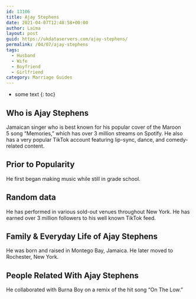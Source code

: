```yaml
---
id: 13106
title: Ajay Stephens
date: 2021-04-07T12:48:58+00:00
author: Laima
layout: post
guid: https://ukdataservers.com/ajay-stephens/
permalink: /04/07/ajay-stephens
tags:
  - Husband
  - Wife
  - Boyfriend
  - Girlfriend
category: Marriage Guides
---
```


* some text
{: toc}


## Who is Ajay Stephens
                  
                  
                  
Jamaican singer who is best known for his popular cover of the Maroon 5 song &#8220;Memories,&#8221; which has over 3 million streams on Spotify. He also has a very popular TikTok account featuring lip-sync, dance, and comedy-related content. 
                  
              
            
              
            
                
                
                
## Prior to Popularity
                  
                  
                  
He first began making music while still in grade school. 
                  
              
            
              
            
                
                
                
## Random data
                  
                  
                  
He has performed in various sold-out venues throughout New York. He has earned over 3 million followers to his well known TikTok feed. 
                  
              
            
              
            
                
                
                
## Family & Everyday Life of Ajay Stephens
                  
                  
                  
He was born and raised in Montego Bay, Jamaica. He later moved to Rochester, New York. 
                  
              
            
              
            
                
                
                
## People Related With Ajay Stephens
                  
                  
                  
He collaborated with Burna Boy on a remix of the hit song &#8220;On The Low.&#8221;
                  
              
            
              
            
                
              
            
              
              
            
            
              
            
          
          
          